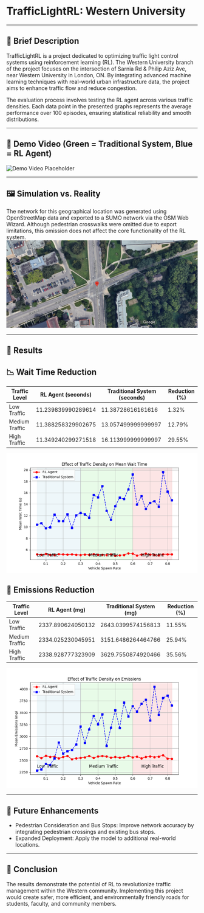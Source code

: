 # TrafficLightRL: Western University

---

## 🚦 Brief Description
TrafficLightRL is a project dedicated to optimizing traffic light control systems using reinforcement learning (RL). The Western University branch of the project focuses on the intersection of Sarnia Rd & Philip Aziz Ave, near Western University in London, ON. By integrating advanced machine learning techniques with real-world urban infrastructure data, the project aims to enhance traffic flow and reduce congestion.

The evaluation process involves testing the RL agent across various traffic densities. Each data point in the presented graphs represents the average performance over 100 episodes, ensuring statistical reliability and smooth distributions.

---

## 🎥 Demo Video (Green = Traditional System, Blue = RL Agent)
![Demo Video Placeholder](./documentation/demo_video_western.gif)

---

## 🖼️ Simulation vs. Reality
The network for this geographical location was generated using OpenStreetMap data and exported to a SUMO network via the OSM Web Wizard. Although pedestrian crosswalks were omitted due to export limitations, this omission does not affect the core functionality of the RL system.
![Map View Placeholder](./documentation/western_map_image.png)

---

## 🚦 Results

## 📉 Wait Time Reduction

| Traffic Level | RL Agent (seconds) | Traditional System (seconds) | Reduction (%) |
|---------------|--------------------|------------------------------|---------------|
| Low Traffic   | 11.239839990289614 | 11.38728616161616            | 1.32%         |
| Medium Traffic| 11.388258329902675 | 13.057499999999997           | 12.79%        |
| High Traffic  | 11.349240299271518 | 16.113999999999997           | 29.55%        |

![Wait Times Graph Placeholder](./documentation/mean_wait_time_plot_final.png)


## 🌱 Emissions Reduction

| Traffic Level | RL Agent (mg)           | Traditional System (mg)      | Reduction (%) |
|---------------|-------------------------|------------------------------|---------------|
| Low Traffic   | 2337.890624050132       | 2643.0399574156813           | 11.55%        |
| Medium Traffic| 2334.025230045951       | 3151.6486264464766           | 25.94%        |
| High Traffic  | 2338.928777323909       | 3629.7550874920466           | 35.56%        |

![Emissions Graph Placeholder](./documentation/mean_emissions_plot_final.png)

---

## 🚀 Future Enhancements

- Pedestrian Consideration and Bus Stops: Improve network accuracy by integrating pedestrian crossings and existing bus stops.
- Expanded Deployment: Apply the model to additional real-world locations.

---

## 📌 Conclusion

The results demonstrate the potential of RL to revolutionize traffic management within the Western community. Implementing this project would create safer, more efficient, and environmentally friendly roads for students, faculty, and community members.
